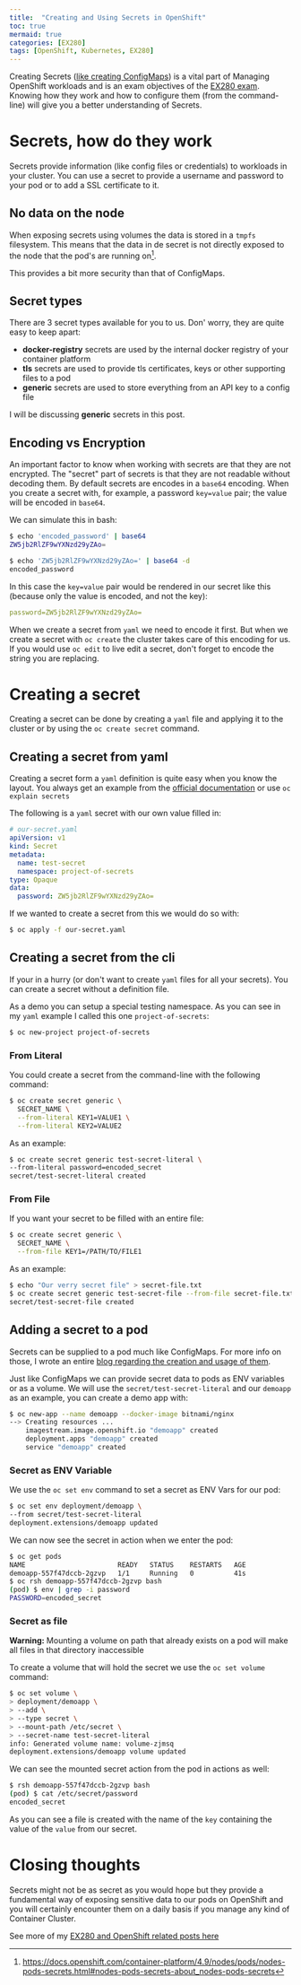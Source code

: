 ```yaml
---
title:  "Creating and Using Secrets in OpenShift"
toc: true
mermaid: true
categories: [EX280]
tags: [OpenShift, Kubernetes, EX280]
---
```


Creating Secrets ([like creating ConfigMaps](https://blog.benstein.nl/posts/setting-config-maps-from-the-cli/)) is a vital part of Managing OpenShift workloads and is an exam objectives of the [EX280 exam](https://blog.benstein.nl/ex280/). Knowing how they work and how to configure them (from the command-line) will give you a better understanding of Secrets.

# Secrets, how do they work
Secrets provide information (like config files or credentials) to workloads in your cluster. You can use a secret to provide a username and password to your pod or to add a SSL certificate to it.

## No data on the node
When exposing secrets using volumes the data is stored in a `tmpfs` filesystem. This means that the data in de secret is not directly exposed to the node that the pod's are running on[^1].

[^1]: https://docs.openshift.com/container-platform/4.9/nodes/pods/nodes-pods-secrets.html#nodes-pods-secrets-about_nodes-pods-secrets

This provides a bit more security than that of ConfigMaps.


## Secret types
There are 3 secret types available for you to us. Don' worry, they are quite easy to keep apart:
- **docker-registry** secrets are used by the internal docker registry of your container platform
- **tls** secrets are used to provide tls certificates, keys or other supporting files to a pod
- **generic** secrets are used to store everything from an API key to a config file

I will be discussing **generic** secrets in this post.

## Encoding vs Encryption
An important factor to know when working with secrets are that they are not encrypted. The "secret" part of secrets is that they are not readable without decoding them. By default secrets are encodes in a `base64` encoding. 
When you create a secret with, for example, a password `key=value` pair; the value will be encoded in `base64`. 

We can simulate this in bash:

```bash
$ echo 'encoded_password' | base64
ZW5jb2RlZF9wYXNzd29yZAo=

$ echo 'ZW5jb2RlZF9wYXNzd29yZAo=' | base64 -d
encoded_password
```

In this case the `key=value` pair would be rendered in our secret like this (because only the value is encoded, and not the key):

```yaml
password=ZW5jb2RlZF9wYXNzd29yZAo=
```

When we create a secret from `yaml` we need to encode it first. But when we create a secret with `oc create` the cluster takes care of this encoding for us. If you would use `oc edit` to live edit a secret, don't forget to encode the string you are replacing.

# Creating a secret
Creating a secret can be done by creating a `yaml` file and applying it to the cluster or by using the `oc create secret` command.

## Creating a secret from yaml
Creating a secret form a `yaml` definition is quite easy when you know the layout. You always get an example from the [official documentation](https://docs.openshift.com/container-platform/4.6/nodes/pods/nodes-pods-secrets.html#nodes-pods-secrets-about-examples_nodes-pods-secrets) or use `oc explain secrets`

The following is a `yaml` secret with our own value filled in:
```yaml
# our-secret.yaml
apiVersion: v1
kind: Secret
metadata:
  name: test-secret
  namespace: project-of-secrets
type: Opaque 
data: 
  password: ZW5jb2RlZF9wYXNzd29yZAo=
```

If we wanted to create a secret from this we would do so with:
```bash
$ oc apply -f our-secret.yaml 
```

## Creating a secret from the cli
If your in a hurry (or don't want to create `yaml` files for all your secrets). You can create a secret without a definition file.

As a demo you can setup a special testing namespace. As you can see in my `yaml` example I called this one `project-of-secrets`:

```bash
$ oc new-project project-of-secrets 
```

### From Literal
You could create a secret from the command-line with the following command:
```bash
$ oc create secret generic \
  SECRET_NAME \
  --from-literal KEY1=VALUE1 \
  --from-literal KEY2=VALUE2
```

As an example:
```bash
$ oc create secret generic test-secret-literal \
--from-literal password=encoded_secret 
secret/test-secret-literal created
```

### From File
If you want your secret to be filled with an entire file:
```bash
$ oc create secret generic \
  SECRET_NAME \
  --from-file KEY1=/PATH/TO/FILE1 
```

As an example:
```bash
$ echo "Our verry secret file" > secret-file.txt
$ oc create secret generic test-secret-file --from-file secret-file.txt
secret/test-secret-file created
```

## Adding a secret to a pod
Secrets can be supplied to a pod much like ConfigMaps. For more info on those, I wrote an entire [blog regarding the creation and usage of them](https://blog.benstein.nl/posts/setting-config-maps-from-the-cli/).

Just like ConfigMaps we can provide secret data to pods as ENV variables or as a volume. We will use the `secret/test-secret-literal` and our `demoapp` as an example, you can create a demo app with:

```bash
$ oc new-app --name demoapp --docker-image bitnami/nginx
--> Creating resources ...
    imagestream.image.openshift.io "demoapp" created
    deployment.apps "demoapp" created
    service "demoapp" created
```

### Secret as ENV Variable
We use the `oc set env` command to set a secret as ENV Vars for our pod:
```bash
$ oc set env deployment/demoapp \
--from secret/test-secret-literal
deployment.extensions/demoapp updated 
```

We can now see the secret in action when we enter the pod:
```bash
$ oc get pods
NAME                       READY   STATUS    RESTARTS   AGE
demoapp-557f47dccb-2gzvp   1/1     Running   0          41s
$ oc rsh demoapp-557f47dccb-2gzvp bash
(pod) $ env | grep -i password
PASSWORD=encoded_secret
```

### Secret as file
<div markdown="span" class="alert alert-danger" role="alert"><i class="fa fa-exclamation-circle"></i> <b>Warning:</b> Mounting a volume on path that already exists on a pod  will make all files in that directory inaccessible
</div>

To create a volume that will hold the secret we use the `oc set volume` command:
```bash
$ oc set volume \
> deployment/demoapp \
> --add \
> --type secret \
> --mount-path /etc/secret \
> --secret-name test-secret-literal
info: Generated volume name: volume-zjmsq
deployment.extensions/demoapp volume updated 
```

We can see the mounted secret action from the pod in actions as well:

```bash
$ rsh demoapp-557f47dccb-2gzvp bash
(pod) $ cat /etc/secret/password
encoded_secret
```

As you can see a file is created with the name of the `key` containing the value of the `value` from our secret.

# Closing thoughts
Secrets might not be as secret as you would hope but they provide a fundamental way of exposing sensitive data to our pods on OpenShift and you will certainly encounter them on a daily basis if you manage any kind of Container Cluster.

See more of my [EX280 and OpenShift related posts here ](https://blog.benstein.nl/ex280/)